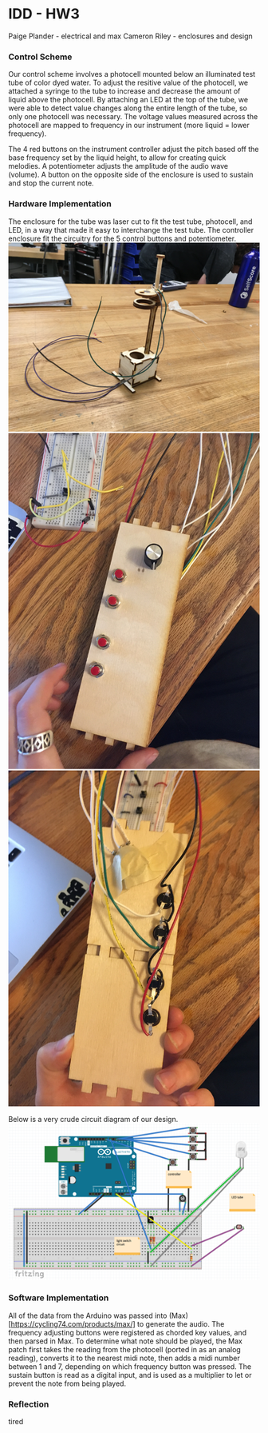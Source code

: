 # IDD - HW3
Paige Plander - electrical and max
Cameron Riley - enclosures and design

### Control Scheme 
Our control scheme involves a photocell mounted below an illuminated test tube of color dyed water. To adjust the resitive value of the photocell, we attached a syringe to the tube to increase and decrease the amount of liquid above the photocell. By attaching an LED at the top of the tube, we were able to detect value changes along the entire length of the tube, so only one photocell was necessary. The voltage values measured across the photocell are mapped to frequency in our instrument (more liquid = lower frequency). 

The 4 red buttons on the instrument controller adjust the pitch based off the base frequency set by the liquid height, to allow for creating quick melodies. A potentiometer adjusts the amplitude of the audio wave (volume). A button on the opposite side of the enclosure is used to sustain and stop the current note. 


### Hardware Implementation
The enclosure for the tube was laser cut to fit the test tube, photocell, and LED, in a way that made it easy to interchange the test tube. The controller enclosure fit the circuitry for the 5 control buttons and potentiometer. 
![hardware enclosure 1](images/proto1.JPG)
![hardware enclosure 1](images/proto2.JPG)
![hardware enclosure 1](images/proto3.JPG)

Below is a very crude circuit diagram of our design.
![circuit image](images/circuit.png)

### Software Implementation
All of the data from the Arduino was passed into (Max)[https://cycling74.com/products/max/] to generate the audio. The frequency adjusting buttons were registered as chorded key values, and then parsed in Max. To determine what note should be played, the Max patch first takes the reading from the photocell (ported in as an analog reading), converts it to the nearest midi note, then adds a midi number between 1 and 7, depending on which frequency button was pressed. The sustain button is read as a digital input, and is used as a multiplier to let or prevent the note from being played. 

### Reflection
tired
